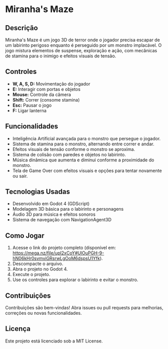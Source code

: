 # Miranha's Maze

## Descrição
Miranha's Maze é um jogo 3D de terror onde o jogador precisa escapar de um labirinto perigoso enquanto é perseguido por um monstro implacável. O jogo mistura elementos de suspense, exploração e ação, com mecânicas de stamina para o inimigo e efeitos visuais de tensão.

## Controles
- **W, A, S, D:** Movimentação do jogador
- **E:** Interagir com portas e objetos
- **Mouse:** Controle da câmera
- **Shift:** Correr (consome stamina)
- **Esc:** Pausar o jogo
- **F:** Ligar lanterna

## Funcionalidades
- Inteligência Artificial avançada para o monstro que persegue o jogador.
- Sistema de stamina para o monstro, alternando entre correr e andar.
- Efeitos visuais de tensão conforme o monstro se aproxima.
- Sistema de colisão com paredes e objetos no labirinto.
- Música dinâmica que aumenta e diminui conforme a proximidade do monstro.
- Tela de Game Over com efeitos visuais e opções para tentar novamente ou sair.

## Tecnologias Usadas
- Desenvolvido em Godot 4 (GDScript)
- Modelagem 3D básica para o labirinto e personagens
- Áudio 3D para música e efeitos sonoros
- Sistema de navegação com NavigationAgent3D

## Como Jogar
1. Acesse o link do projeto completo (disponível em: https://mega.nz/file/upI2xCoY#UlOuPGH-9-hN06kHr0svmviGRsrwLgOoM6dspsU1Yfk).
2. Descompacte o arquivo.
3. Abra o projeto no Godot 4.
4. Execute o projeto.
5. Use os controles para explorar o labirinto e evitar o monstro.

## Contribuições
Contribuições são bem-vindas! Abra issues ou pull requests para melhorias, correções ou novas funcionalidades.

## Licença
Este projeto está licenciado sob a MIT License.

